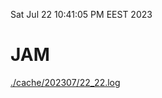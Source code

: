 Sat Jul 22 10:41:05 PM EEST 2023
# JAM
<a href='./cache/202307/22_22.log'>./cache/202307/22_22.log</a>
